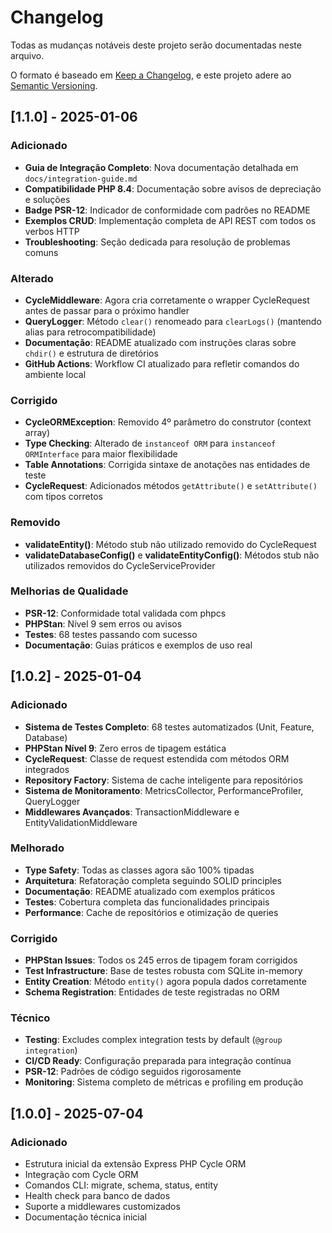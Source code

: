 # Changelog

Todas as mudanças notáveis deste projeto serão documentadas neste arquivo.

O formato é baseado em [Keep a Changelog](https://keepachangelog.com/pt-BR/1.0.0/),
e este projeto adere ao [Semantic Versioning](https://semver.org/lang/pt-BR/).

## [1.1.0] - 2025-01-06

### Adicionado
- **Guia de Integração Completo**: Nova documentação detalhada em `docs/integration-guide.md`
- **Compatibilidade PHP 8.4**: Documentação sobre avisos de depreciação e soluções
- **Badge PSR-12**: Indicador de conformidade com padrões no README
- **Exemplos CRUD**: Implementação completa de API REST com todos os verbos HTTP
- **Troubleshooting**: Seção dedicada para resolução de problemas comuns

### Alterado
- **CycleMiddleware**: Agora cria corretamente o wrapper CycleRequest antes de passar para o próximo handler
- **QueryLogger**: Método `clear()` renomeado para `clearLogs()` (mantendo alias para retrocompatibilidade)
- **Documentação**: README atualizado com instruções claras sobre `chdir()` e estrutura de diretórios
- **GitHub Actions**: Workflow CI atualizado para refletir comandos do ambiente local

### Corrigido
- **CycleORMException**: Removido 4º parâmetro do construtor (context array)
- **Type Checking**: Alterado de `instanceof ORM` para `instanceof ORMInterface` para maior flexibilidade
- **Table Annotations**: Corrigida sintaxe de anotações nas entidades de teste
- **CycleRequest**: Adicionados métodos `getAttribute()` e `setAttribute()` com tipos corretos

### Removido
- **validateEntity()**: Método stub não utilizado removido do CycleRequest
- **validateDatabaseConfig()** e **validateEntityConfig()**: Métodos stub não utilizados removidos do CycleServiceProvider

### Melhorias de Qualidade
- **PSR-12**: Conformidade total validada com phpcs
- **PHPStan**: Nível 9 sem erros ou avisos
- **Testes**: 68 testes passando com sucesso
- **Documentação**: Guias práticos e exemplos de uso real

## [1.0.2] - 2025-01-04
### Adicionado
- **Sistema de Testes Completo**: 68 testes automatizados (Unit, Feature, Database)
- **PHPStan Nível 9**: Zero erros de tipagem estática
- **CycleRequest**: Classe de request estendida com métodos ORM integrados
- **Repository Factory**: Sistema de cache inteligente para repositórios
- **Sistema de Monitoramento**: MetricsCollector, PerformanceProfiler, QueryLogger
- **Middlewares Avançados**: TransactionMiddleware e EntityValidationMiddleware

### Melhorado
- **Type Safety**: Todas as classes agora são 100% tipadas
- **Arquitetura**: Refatoração completa seguindo SOLID principles
- **Documentação**: README atualizado com exemplos práticos
- **Testes**: Cobertura completa das funcionalidades principais
- **Performance**: Cache de repositórios e otimização de queries

### Corrigido
- **PHPStan Issues**: Todos os 245 erros de tipagem foram corrigidos
- **Test Infrastructure**: Base de testes robusta com SQLite in-memory
- **Entity Creation**: Método `entity()` agora popula dados corretamente
- **Schema Registration**: Entidades de teste registradas no ORM

### Técnico
- **Testing**: Excludes complex integration tests by default (`@group integration`)
- **CI/CD Ready**: Configuração preparada para integração contínua
- **PSR-12**: Padrões de código seguidos rigorosamente
- **Monitoring**: Sistema completo de métricas e profiling em produção

## [1.0.0] - 2025-07-04
### Adicionado
- Estrutura inicial da extensão Express PHP Cycle ORM
- Integração com Cycle ORM
- Comandos CLI: migrate, schema, status, entity
- Health check para banco de dados
- Suporte a middlewares customizados
- Documentação técnica inicial
